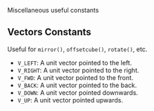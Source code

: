 Miscellaneous useful constants

## Vectors Constants

Useful for `mirror()`, `offsetcube()`, `rotate()`, etc.

- `V_LEFT`: A unit vector pointed to the left.
- `V_RIGHT`: A unit vector pointed to the right.
- `V_FWD`: A unit vector pointed to the front.
- `V_BACK`: A unit vector pointed to the back.
- `V_DOWN`: A unit vector pointed downwards.
- `V_UP`: A unit vector pointed upwards.


